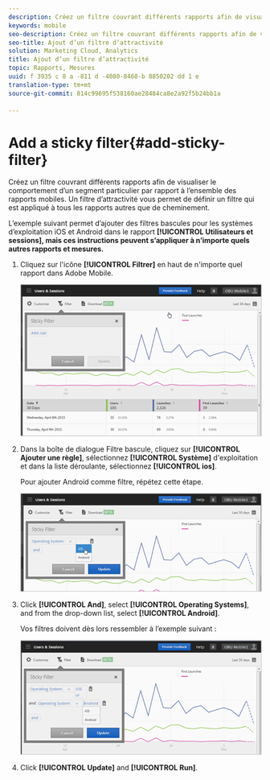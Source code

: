 ```yaml
---
description: Créez un filtre couvrant différents rapports afin de visualiser le comportement d’un segment particulier par rapport à l’ensemble des rapports mobiles. Un filtre d’attractivité vous permet de définir un filtre qui est appliqué à tous les rapports autres que de cheminement.
keywords: mobile
seo-description: Créez un filtre couvrant différents rapports afin de visualiser le comportement d’un segment particulier par rapport à l’ensemble des rapports mobiles. Un filtre d’attractivité vous permet de définir un filtre qui est appliqué à tous les rapports autres que de cheminement.
seo-title: Ajout d’un filtre d’attractivité
solution: Marketing Cloud, Analytics
title: Ajout d’un filtre d’attractivité
topic: Rapports, Mesures
uuid: f 3935 c 8 a -811 d -4080-8468-b 8850202 dd 1 e
translation-type: tm+mt
source-git-commit: 814c99695f538160ae28484ca8e2a92f5b24bb1a

---
```



# Add a sticky filter{#add-sticky-filter}

Créez un filtre couvrant différents rapports afin de visualiser le comportement d’un segment particulier par rapport à l’ensemble des rapports mobiles. Un filtre d’attractivité vous permet de définir un filtre qui est appliqué à tous les rapports autres que de cheminement.

L’exemple suivant permet d’ajouter des filtres bascules pour les systèmes d’exploitation iOS et Android dans le rapport **[!UICONTROL Utilisateurs et sessions], mais ces instructions peuvent s’appliquer à n’importe quels autres rapports et mesures.**

1. Cliquez sur l'icône **[!UICONTROL Filtrer]** en haut de n'importe quel rapport dans Adobe Mobile.

   ![](assets/sticky-filters.png)

1. Dans la boîte de dialogue Filtre bascule, cliquez sur **[!UICONTROL Ajouter une règle]**, sélectionnez **[!UICONTROL Système]** d'exploitation et dans la liste déroulante, sélectionnez **[!UICONTROL ios]**.

   Pour ajouter Android comme filtre, répétez cette étape.

   ![](assets/sticky2.png)

1. Click **[!UICONTROL And]**, select **[!UICONTROL Operating Systems]**, and from the drop-down list, select **[!UICONTROL Android]**.

   Vos filtres doivent dès lors ressembler à l’exemple suivant :

   ![](assets/sticky3.png)

1. Click **[!UICONTROL Update]** and **[!UICONTROL Run]**.
